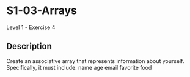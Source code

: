 # S1-03-Arrays 
  Level 1 - Exercise 4

## Description 
Create an associative array that represents information about yourself. Specifically, it must include:
    name
    age
    email
    favorite food

